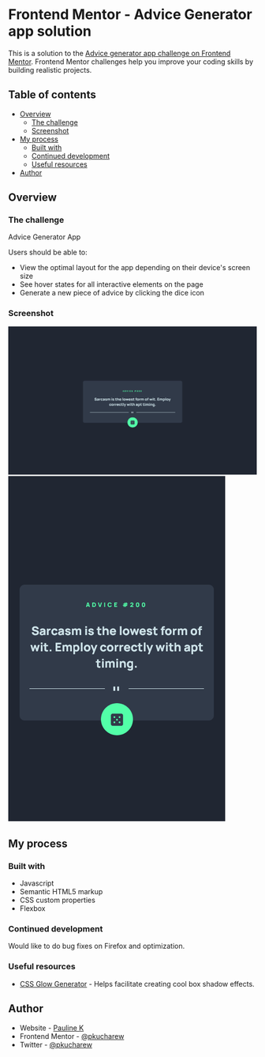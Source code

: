 # Frontend Mentor - Advice Generator app solution

This is a solution to the [Advice generator app challenge on Frontend Mentor](https://www.frontendmentor.io/challenges/advice-generator-app-QdUG-13db). Frontend Mentor challenges help you improve your coding skills by building realistic projects.

## Table of contents

- [Overview](#overview)
  - [The challenge](#the-challenge)
  - [Screenshot](#screenshot)
- [My process](#my-process)
  - [Built with](#built-with)
  - [Continued development](#continued-development)
  - [Useful resources](#useful-resources)
- [Author](#author)

## Overview

### The challenge
Advice Generator App

Users should be able to:
- View the optimal layout for the app depending on their device's screen size
- See hover states for all interactive elements on the page
- Generate a new piece of advice by clicking the dice icon

### Screenshot

![Desktop view](./images/screenshot-desktop.png)
![Mobile view](./images/screenshot-mobile.png)


## My process

### Built with
- Javascript
- Semantic HTML5 markup
- CSS custom properties
- Flexbox


### Continued development

Would like to do bug fixes on Firefox and optimization. 


### Useful resources

- [CSS Glow Generator](https://cssbud.com/css-generator/css-glow-generator/) - Helps facilitate creating cool box shadow effects.

## Author

- Website - [Pauline K](https://kucharew.dev)
- Frontend Mentor - [@pkucharew](https://www.frontendmentor.io/profile/pkucharew)
- Twitter - [@pkucharew](https://www.twitter.com/pkucharew)
